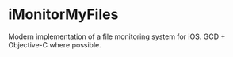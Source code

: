 iMonitorMyFiles
===============

Modern implementation of a file monitoring system for iOS. GCD + Objective-C where possible.
